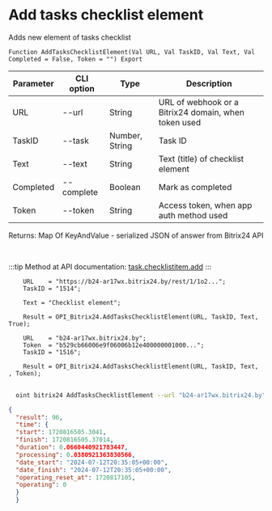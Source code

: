 ﻿---
sidebar_position: 1
---

# Add tasks checklist element
 Adds new element of tasks checklist



`Function AddTasksChecklistElement(Val URL, Val TaskID, Val Text, Val Completed = False, Token = "") Export`

  | Parameter | CLI option | Type | Description |
  |-|-|-|-|
  | URL | --url | String | URL of webhook or a Bitrix24 domain, when token used |
  | TaskID | --task | Number, String | Task ID |
  | Text | --text | String | Text (title) of checklist element |
  | Completed | --complete | Boolean | Mark as completed |
  | Token | --token | String | Access token, when app auth method used |

  
  Returns:  Map Of KeyAndValue - serialized JSON of answer from Bitrix24 API

<br/>

:::tip
Method at API documentation: [task.checklistitem.add](https://dev.1c-bitrix.ru/rest_help/tasks/task/checklistitem/add.php)
:::
<br/>


```bsl title="Code example"
    URL    = "https://b24-ar17wx.bitrix24.by/rest/1/1o2...";
    TaskID = "1514";

    Text = "Checklist element";

    Result = OPI_Bitrix24.AddTasksChecklistElement(URL, TaskID, Text, True);

    URL    = "b24-ar17wx.bitrix24.by";
    Token  = "b529cb66006e9f06006b12e400000001000...";
    TaskID = "1516";

    Result = OPI_Bitrix24.AddTasksChecklistElement(URL, TaskID, Text, , Token);
```



```sh title="CLI command example"
    
  oint bitrix24 AddTasksChecklistElement --url "b24-ar17wx.bitrix24.by" --task "1080" --text "Checklist element" --complete %complete% --token "fe3fa966006e9f06006b12e400000001000..."

```

```json title="Result"
{
  "result": 96,
  "time": {
  "start": 1720816505.3041,
  "finish": 1720816505.37014,
  "duration": 0.0660440921783447,
  "processing": 0.0380921363830566,
  "date_start": "2024-07-12T20:35:05+00:00",
  "date_finish": "2024-07-12T20:35:05+00:00",
  "operating_reset_at": 1720817105,
  "operating": 0
  }
  }
```
